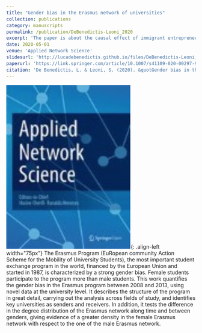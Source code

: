 ```yaml
---
title: "Gender bias in the Erasmus network of universities"
collection: publications
category: manuscripts
permalink: /publication/DeBenedictis-Leoni_2020
excerpt: 'The paper is about the causal effect of immigrant entrepreneurs on trade flows at the province level.'
date: 2020-05-01
venue: 'Applied Network Science'
slidesurl: 'http://lucadebenedictis.github.io/files/DeBenedictis-Leoni_2020 - Slides.pdf'
paperurl: 'https://link.springer.com/article/10.1007/s41109-020-00297-9'
citation: 'De Benedictis, L. & Leoni, S. (2020). &quotGender bias in the Erasmus network of universities&quot; <i>Applied Network Science</i>. 150, 557–594'
---
```


![Pub1](/images/ANS.png){: .align-left width="75px"} The Erasmus Program (EuRopean community Action Scheme for the Mobility of University Students), the most important student exchange program in the world, financed by the European Union and started in 1987, is characterized by a strong gender bias. Female students participate to the program more than male students. This work quantifies the gender bias in the Erasmus program between 2008 and 2013, using novel data at the university level. It describes the structure of the program in great detail, carrying out the analysis across fields of study, and identifies key universities as senders and receivers. In addition, it tests the difference in the degree distribution of the Erasmus network along time and between genders, giving evidence of a greater density in the female Erasmus network with respect to the one of the male Erasmus network.
